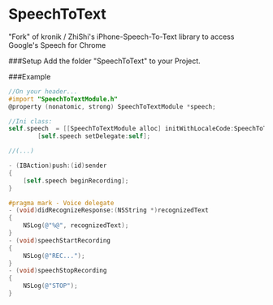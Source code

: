 SpeechToText
============

"Fork" of kronik / ZhiShi's iPhone-Speech-To-Text library to access Google's Speech for Chrome

###Setup
Add the folder "SpeechToText" to your Project.

###Example
```objective-c
//On your header...
#import "SpeechToTextModule.h"
@property (nonatomic, strong) SpeechToTextModule *speech;

//Ini class:
self.speech  = [[SpeechToTextModule alloc] initWithLocaleCode:SpeechToTextLocaleSpanish];
        [self.speech setDelegate:self];

//(...)

- (IBAction)push:(id)sender
{
    [self.speech beginRecording];
}

#pragma mark - Voice delegate
- (void)didRecognizeResponse:(NSString *)recognizedText
{
    NSLog(@"%@", recognizedText);
}
- (void)speechStartRecording
{
    NSLog(@"REC...");
}
- (void)speechStopRecording
{
    NSLog(@"STOP");
}
```